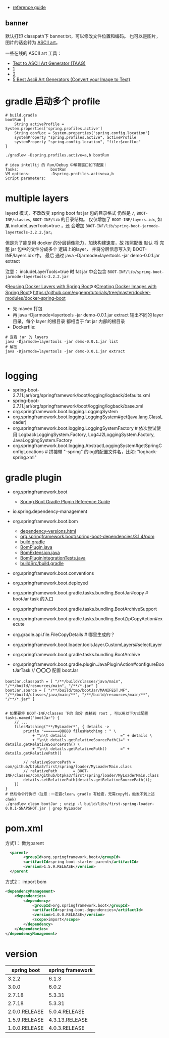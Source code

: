 

* [reference guide](http://projects.spring.io/spring-boot/#quick-start)

## banner
默认打印 classpath下 banner.txt，可以修改文件位置和编码。
也可以是图片，图片的话会转为 [ASCII art](https://en.wikipedia.org/wiki/ASCII_art)。

一些在线的 ASCII art 工具：
* [Text to ASCII Art Generator (TAAG)](http://www.patorjk.com/software/taag/)
* [1](http://ascii.mastervb.net/text_to_ascii.php)
* [2](http://chris.com/ascii/)
* [5 Best Ascii Art Generators (Convert your Image to Text)](http://www.mytrickpages.com/2013/10/5-best-ascii-art-generators-convert-your-image-to-text.html)


# gradle 启动多个 profile

```
# build.gradle
bootRun {
    String activeProfile =  System.properties['spring.profiles.active']
    String confLoc = System.properties['spring.config.location']
    systemProperty "spring.profiles.active", activeProfile
    systemProperty "spring.config.location", "file:$confLoc"
}

./gradlew -Dspring.profiles.active=a,b bootRun

# idea intellij 的 Run/Debug 中编辑窗口如下配置：
Tasks:              bootRun
VM options:         -Dspring.profiles.active=a,b
Script parameters:
```




# multiple layers

layerd 模式，不改改变 spring boot fat jar 包的目录格式
仍然是  `/`,  `BOOT-INF/classes`, `BOOT-INF/lib`  的目录结构。
仅仅增加了 `BOOT-INF/layers.idx`,
如果 includeLayerTools=true ，还 会增加 `BOOT-INF/lib/spring-boot-jarmode-layertools-3.2.2.jar`。


但是为了能复用 docker 的分层镜像能力，加快构建速度，故 按照配置 默认 将 完整 jar 包中的文件分成多个 逻辑上的layer，
并将分层信息写入到 BOOT-INF/layers.idx 中。
最后 通过  java -Djarmode=layertools -jar demo-0.0.1.jar extract

注意： includeLayerTools=true 时 fat jar 中会包含 `BOOT-INF/lib/spring-boot-jarmode-layertools-3.2.2.jar`

《[Reusing Docker Layers with Spring Boot](https://www.baeldung.com/docker-layers-spring-boot)》
《[Creating Docker Images with Spring Boot](https://www.baeldung.com/spring-boot-docker-images#layered-jars)》
  https://github.com/eugenp/tutorials/tree/master/docker-modules/docker-spring-boot

- 先 maven 打包
- 再 java -Djarmode=layertools -jar demo-0.0.1.jar extract  输出不同的 layer 目录，每个 layer 的根目录 都相当于 fat jar 内部的根目录
- Dockerfile:


```shell
# 查看 jar 的 layers
java -Djarmode=layertools -jar demo-0.0.1.jar list
# 解压
java -Djarmode=layertools -jar demo-0.0.1.jar extract


```

# logging

- spring-boot-2.7.11.jar!/org/springframework/boot/logging/logback/defaults.xml
- spring-boot-2.7.11.jar!/org/springframework/boot/logging/logback/base.xml
- org.springframework.boot.logging.LoggingSystem
- org.springframework.boot.logging.LoggingSystem#get(java.lang.ClassLoader)
- org.springframework.boot.logging.LoggingSystemFactory  # 依次尝试使用 LogbackLoggingSystem.Factory, Log4J2LoggingSystem.Factory, JavaLoggingSystem.Factory
- org.springframework.boot.logging.AbstractLoggingSystem#getSpringConfigLocations # 拼接带 "-spring" 的log的配置文件名，比如: "logback-spring.xml"



# gradle plugin
- org.springframework.boot
    - [Spring Boot Gradle Plugin Reference Guide](https://docs.spring.io/spring-boot/docs/3.1.4/gradle-plugin/reference/htmlsingle/)
- io.spring.dependency-management

- org.springframework.boot.bom
    - [dependency-versions.html](https://docs.spring.io/spring-boot/docs/current/reference/html/dependency-versions.html#appendix.dependency-versions.properties)
    - [org.springframework.boot/spring-boot-dependencies/3.1.4/pom](https://repo1.maven.org/maven2/org/springframework/boot/spring-boot-dependencies/3.1.4/spring-boot-dependencies-3.1.4.pom)
    - [build.gradle](https://github.com/spring-projects/spring-boot/blob/v3.1.4/spring-boot-project/spring-boot-dependencies/build.gradle)
    - [BomPlugin.java](https://github.com/spring-projects/spring-boot/blob/9004966353e67765cbb369bed4ddc97817adf8ef/buildSrc/src/main/java/org/springframework/boot/build/bom/BomPlugin.java#L26)
    - [BomExtension.java](https://github.com/spring-projects/spring-boot/blob/9004966353e67765cbb369bed4ddc97817adf8ef/buildSrc/src/main/java/org/springframework/boot/build/bom/BomExtension.java)
    - [BomPluginIntegrationTests.java](https://github.com/spring-projects/spring-boot/blob/9004966353e67765cbb369bed4ddc97817adf8ef/buildSrc/src/test/java/org/springframework/boot/build/bom/BomPluginIntegrationTests.java)
    - [buildSrc/build.gradle](https://github.com/spring-projects/spring-boot/blob/9004966353e67765cbb369bed4ddc97817adf8ef/buildSrc/build.gradle#L71)
- org.springframework.boot.conventions
- org.springframework.boot.deployed
- org.springframework.boot.gradle.tasks.bundling.BootJar#copy  # bootJar task 的入口
- org.springframework.boot.gradle.tasks.bundling.BootArchiveSupport
- org.springframework.boot.gradle.tasks.bundling.BootZipCopyAction#execute
- org.gradle.api.file.FileCopyDetails               # 哪里生成的？
- org.springframework.boot.loader.tools.layer.CustomLayers#selectLayer
- org.springframework.boot.gradle.tasks.bundling.BootArchive
- org.springframework.boot.gradle.plugin.JavaPluginAction#configureBootJarTask  // ⭕️⭕️⭕️ 配置 bootJar

```shell
bootJar.classpath = [ "/**/build/classes/java/main", "/**/build/resources/main", "/**/*.jar" ]
bootJar.source = [ "/**/build/tmp/bootJar/MANIFEST.MF", "/**/build/classes/java/main/**", "/**/build/resources/main/**", "/**/*.jar" ]


# 如果要将 BOOT-INF/classes 下的 部分 类移到 root , 可以用以下方式配置
tasks.named("bootJar") {
    // ...
    filesMatching("**/MyLoader*", { details ->
        println "=======88888 filesMatching : " \
            + "\n\t details                        =" + details \
            + "\n\t details.getRelativeSourcePath()=" + details.getRelativeSourcePath() \
            + "\n\t details.getRelativePath()      =" + details.getRelativePath()

        // relativeSourcePath = com/github/btpka3/first/spring/loader/MyLoaderMain.class
        // relativePath       = BOOT-INF/classes/com/github/btpka3/first/spring/loader/MyLoaderMain.class
        details.setRelativePath(details.getRelativeSourcePath());
    })
}
# 然后命令行执行（注意：一定要clean，gradle 有检查，无需copy时，触发不到上述chek）
./gradlew clean bootJar ; unzip -l build/libs/first-spring-loader-0.0.1-SNAPSHOT.jar | grep MyLoader
```


# pom.xml
方式1： 做为parent
```xml
  <parent>
        <groupId>org.springframework.boot</groupId>
        <artifactId>spring-boot-starter-parent</artifactId>
        <version>1.5.9.RELEASE</version>
  </parent
```

方式2： import bom
```xml
<dependencyManagement>
    <dependencies>
        <dependency>
            <groupId>org.springframework.boot</groupId>
            <artifactId>spring-boot-dependencies</artifactId>
            <version>1.0.0.RELEASE</version>
            <scope>import</scope>
        </dependency>
    </dependencies>
</dependencyManagement>
```



# version

| spring boot | spring framework |
|-------------|------------------|
|3.2.2        |6.1.3             |
|3.0.0        |6.0.2             |
|2.7.18       |5.3.31            |
|2.7.18       |5.3.31            |
|2.0.0.RELEASE|5.0.4.RELEASE     |
|1.5.9.RELEASE|4.3.13.RELEASE    |
|1.0.0.RELEASE|4.0.3.RELEASE     |




